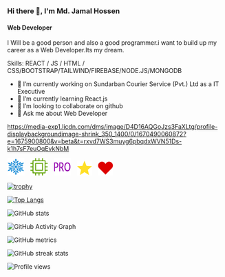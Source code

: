 

### Hi there 👋, I'm Md. Jamal Hossen
#### Web Developer


I Will be a good person and also  a good programmer.i want to build up my career as a Web Developer.Its my dream.

Skills: REACT / JS / HTML / CSS/BOOTSTRAP/TAILWIND/FIREBASE/NODE.JS/MONGODB

- 🔭 I’m currently working on Sundarban Courier Service (Pvt.) Ltd as a IT Executive 
- 🌱 I’m currently learning React.js 
- 👯 I’m looking to collaborate on github 
- 💬 Ask me about Web Developer 


https://media-exp1.licdn.com/dms/image/D4D16AQGoJzs3FaXLtg/profile-displaybackgroundimage-shrink_350_1400/0/1670490060872?e=1675900800&v=beta&t=rxvd7WS3muyg6pbqdxWVN51Ds-k1h7sF7euOqEvkNbM  

<a href='https://archiveprogram.github.com/'><img src='https://raw.githubusercontent.com/acervenky/animated-github-badges/master/assets/acbadge.gif' width='40' height='40'></a> <a href='https://docs.github.com/en/developers'><img src='https://raw.githubusercontent.com/acervenky/animated-github-badges/master/assets/devbadge.gif' width='40' height='40'></a> <a href='https://github.com/pricing'><img src='https://raw.githubusercontent.com/acervenky/animated-github-badges/master/assets/pro.gif' width='40' height='40'></a> <a href='https://stars.github.com/'><img src='https://raw.githubusercontent.com/acervenky/animated-github-badges/master/assets/starbadge.gif' width='35' height='35'></a> <a href='https://docs.github.com/en/github/supporting-the-open-source-community-with-github-sponsors'><img src='https://raw.githubusercontent.com/acervenky/animated-github-badges/master/assets/sponsorbadge.gif' width='35' height='35'></a> 

[![trophy](https://github-profile-trophy.vercel.app/?username=kamruzzaman22874)](https://github.com/ryo-ma/github-profile-trophy)

[![Top Langs](https://github-readme-stats.vercel.app/api/top-langs/?username=kamruzzaman22874)](https://github.com/anuraghazra/github-readme-stats)

![GitHub stats](https://github-readme-stats.vercel.app/api?username=kamruzzaman22874&show_icons=true&count_private=true)  

![GitHub Activity Graph](https://activity-graph.herokuapp.com/graph?username=kamruzzaman22874)  

![GitHub metrics](https://metrics.lecoq.io/kamruzzaman22874)  

![GitHub streak stats](https://streak-stats.demolab.com/?user=kamruzzaman22874)  

![Profile views](https://gpvc.arturio.dev/kamruzzaman22874)  

